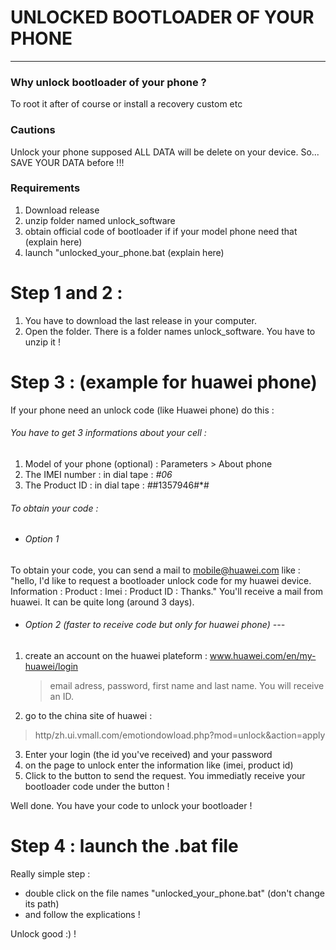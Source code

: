 # UNLOCKED BOOTLOADER OF YOUR PHONE			
___

### Why unlock bootloader of your phone  ? 
To root it after of course or install a recovery custom etc

### Cautions 
Unlock your phone supposed ALL DATA will be delete on your device. So... SAVE YOUR DATA before !!!


### Requirements 
1) Download release
2) unzip folder named unlock_software 
3) obtain official code of bootloader if if your model phone need that (explain here)
4) launch "unlocked_your_phone.bat (explain here)


Step 1 and 2 : 
===========================================
1) You have to download the last release  in your computer. 
2) Open the folder. There is a folder names unlock_software. You have to unzip it !

Step 3 : (example for huawei phone) 
===========================================
If your phone need an unlock code (like Huawei phone) do this :

###### You have to get 3 informations about your cell :
 1) Model of your phone (optional) : Parameters > About phone
 2) The IMEI number : in dial tape :  *#06*
 3) The Product ID : in dial tape : *#*#1357946#*#
 
###### To obtain your code  :
- ###### Option 1
 To obtain your code, you can send a mail to mobile@huawei.com like : 
"hello, I'd like to request a bootloader unlock code for my huawei device. 
Information : 
 Product : <write the model of your phone>
 Imei : <write the imei number>
 Product ID : <write the number of product ID> Thanks."
You'll receive a mail from huawei. It can be quite long (around 3 days).

- ###### Option 2 (faster to receive code but only for huawei phone) --- 
1) create an account on the huawei plateform : www.huawei.com/en/my-huawei/login
     > email adress, password, first name and last name. You will receive an ID. 
2) go to the china site of huawei : 
> http/zh.ui.vmall.com/emotiondowload.php?mod=unlock&action=apply
3) Enter your login (the id you've received) and your password
4) on the page to unlock enter the information like (imei, product id) 
5) Click to the button to send the request. You immediatly receive your bootloader code under the button ! 

Well done. You have your code to unlock your bootloader ! 

 
 Step 4 : launch the .bat file
===========================================
Really simple step : 
- double click on the file names "unlocked_your_phone.bat" (don't change its path)
- and follow the explications ! 

Unlock good :) !
